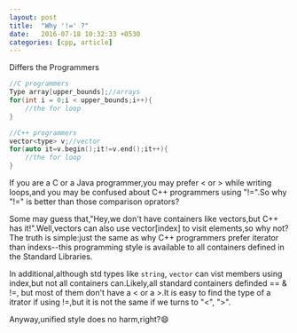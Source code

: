 ```yaml
---
layout: post
title:  "Why '!=' ?"
date:   2016-07-18 10:32:33 +0530
categories: [cpp, article]
---
```

 <div class="manual manual-title">
 Differs the Programmers
 </div>

```cpp
//C programmers
Type array[upper_bounds];//arrays
for(int i = 0;i < upper_bounds;i++){
    //the for loop
}

//C++ programmers
vector<type> v;//vector
for(auto it=v.begin();it!=v.end();it++){
    //the for loop
}
```


If you are a C or a Java programmer,you may prefer < or > while writing loops,and you may be confused about C++ programmers using "!=".So why "!=" is better than those comparison oprators?

Some may guess that,"Hey,we don't have containers like vectors,but C++ has it!".Well,vectors can also use vector[index] to visit elements,so why not? The truth is simple:just the same as why C++ programmers prefer iterator than indexs--this programming style is available to all containers defined in the Standard Libraries.

In additional,although std types like <code>string</code>, <code>vector</code> can vist members using index,but not all containers can.Likely,all standard containers definded == & !=, but most of them don't have a < or a >.It is easy to find the type of a itrator if using !=,but it is not the same if we turns to "<", ">".

Anyway,unified style does no harm,right?:smile:
